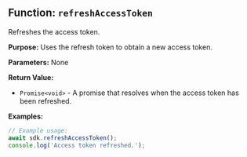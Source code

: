 ## Function: `refreshAccessToken`

Refreshes the access token.

**Purpose:**
Uses the refresh token to obtain a new access token.

**Parameters:**
None

**Return Value:**

- `Promise<void>` - A promise that resolves when the access token has been refreshed.

**Examples:**

```typescript
// Example usage:
await sdk.refreshAccessToken();
console.log('Access token refreshed.');
```
